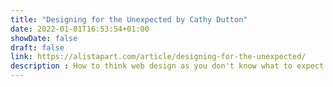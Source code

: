 ```yaml
---
title: "Designing for the Unexpected by Cathy Dutton"
date: 2022-01-01T16:53:54+01:00
showDate: false
draft: false
link: https://alistapart.com/article/designing-for-the-unexpected/
description : How to think web design as you don't know what to expect next on the ever-changing landscape. Well design for content first.
---
```

